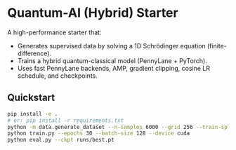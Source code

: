 # Quantum-AI (Hybrid) Starter

A high-performance starter that:
- Generates supervised data by solving a 1D Schrödinger equation (finite-difference).
- Trains a hybrid quantum-classical model (PennyLane + PyTorch).
- Uses fast PennyLane backends, AMP, gradient clipping, cosine LR schedule, and checkpoints.

## Quickstart
```bash
pip install -e .
# or: pip install -r requirements.txt
python -m data.generate_dataset --n-samples 6000 --grid 256 --train-split 0.8
python train.py --epochs 30 --batch-size 128 --device cuda
python eval.py --ckpt runs/best.pt

